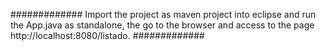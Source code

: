 #############
Import the project as maven project into eclipse and run the App.java as standalone, the go to the browser and access to the page http://localhost:8080/listado.
#############